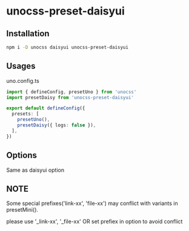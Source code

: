 # unocss-preset-daisyui

## Installation

```bash
npm i -D unocss daisyui unocss-preset-daisyui
```

## Usages

uno.config.ts

```typescript
import { defineConfig, presetUno } from 'unocss'
import presetDaisy from 'unocss-preset-daisyui'

export default defineConfig({
  presets: [
    presetUno(),
    presetDaisy({ logs: false }),
  ],
})
```

## Options

Same as daisyui option

## NOTE

Some special prefixes('link-xx', 'file-xx') may conflict with variants in presetMini().

please use '_link-xx', '_file-xx' OR set prefiex in option to avoid conflict
